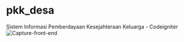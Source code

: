 # pkk_desa
Sistem Informasi Pemberdayaan Kesejahteraan Keluarga - Codeigniter
![Capture-front-end](https://user-images.githubusercontent.com/55981706/103068669-334bb800-45f0-11eb-9459-161b1f3732b5.PNG)
